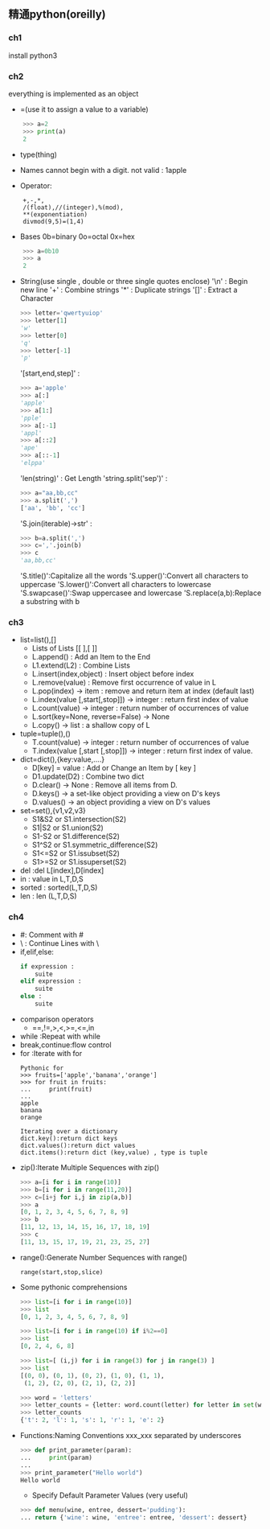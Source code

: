 ## 精通python(oreilly)

### ch1
install python3

### ch2
everything is implemented as an object
- =(use it to assign a value to a variable)
```python
    >>> a=2
    >>> print(a)
    2
```
- type(thing)

- Names cannot begin with a digit. 
    not valid : 1apple
    
- Operator:
```
    +,-,*,
    /(float),//(integer),%(mod),
    **(exponentiation)
    divmod(9,5)=(1,4)
```
- Bases
    0b=binary
    0o=octal
    0x=hex
```python
    >>> a=0b10
    >>> a
    2
```
- String(use single , double or three single quotes enclose)
    '\n' : Begin new line
    '+' : Combine strings
    '*' : Duplicate strings
    '[]' : Extract a Character
    ```python
    >>> letter='qwertyuiop'
    >>> letter[1]
    'w'
    >>> letter[0]
    'q'
    >>> letter[-1]
    'p'
    ```
    '[start,end,step]' :
    ```python
    >>> a='apple'
    >>> a[:]
    'apple'
    >>> a[1:]
    'pple'
    >>> a[:-1]
    'appl'
    >>> a[::2]
    'ape'
    >>> a[::-1]
    'elppa'
    ```
    'len(string)' :  Get Length
    'string.split('sep')' : 
    ```python
    >>> a="aa,bb,cc"
    >>> a.split(',')
    ['aa', 'bb', 'cc']
    ```
    'S.join(iterable)->str' :
    ```python
    >>> b=a.split(',')
    >>> c=','.join(b)
    >>> c
    'aa,bb,cc'
    ```
    'S.title()':Capitalize all the words
    'S.upper()':Convert all characters to uppercase
    'S.lower()':Convert all characters to lowercase
    'S.swapcase()':Swap uppercasee and lowercase
    'S.replace(a,b):Replace a substring with b
    
### ch3
- list=list(),[]
    - Lists of Lists [[ ],[ ]]
    - L.append() : Add an Item to the End
    - L1.extend(L2) : Combine Lists
    - L.insert(index,object) : Insert object before index
    - L.remove(value) : Remove first occurrence of value in L
    - L.pop(index) -> item : remove and return item at index (default last)
    - L.index(value [,start[,stop]]) -> integer : return first index of value
    - L.count(value) -> integer : return number of occurrences of value
    - L.sort(key=None, reverse=False) -> None
    - L.copy() -> list : a shallow copy of L
- tuple=tuple(),()
    - T.count(value) -> integer : return number of occurrences of value
    - T.index(value [,start [,stop]]) -> integer : return first index of value.
- dict=dict(),{key:value,....}
    - D[key] = value : Add or Change an Item by [ key ]
    - D1.update(D2) : Combine two dict
    - D.clear() -> None : Remove all items from D.
    - D.keys() -> a set-like object providing a view on D's keys
    - D.values() -> an object providing a view on D's values
- set=set(),{v1,v2,v3}
    - S1&S2 or S1.intersection(S2) 
    - S1|S2 or S1.union(S2)
    - S1-S2 or S1.difference(S2)
    - S1^S2 or S1.symmetric_difference(S2)
    - S1<=S2 or S1.issubset(S2)
    - S1>=S2 or S1.issuperset(S2)
- del :del L[index],D[index]
- in : value in L,T,D,S
- sorted : sorted(L,T,D,S)
- len : len (L,T,D,S)

### ch4

- #: Comment with #
- \ : Continue Lines with \
- if,elif,else:
    ```python
    if expression :
        suite
    elif expression :
        suite
    else :
        suite
    ```
- comparison operators 
    - ==,!=,>,<,>=,<=,in
- while :Repeat with while
- break,continue:flow control
- for :Iterate with for
    ```
    Pythonic for
    >>> fruits=['apple','banana','orange']
    >>> for fruit in fruits:
    ...     print(fruit)
    ... 
    apple
    banana
    orange
    ```
    ```
    Iterating over a dictionary
    dict.key():return dict keys
    dict.values():return dict values
    dict.items():return dict (key,value) , type is tuple
    ```
- zip():Iterate Multiple Sequences with zip()
    ```python
    >>> a=[i for i in range(10)]
    >>> b=[i for i in range(11,20)]
    >>> c=[i+j for i,j in zip(a,b)]
    >>> a
    [0, 1, 2, 3, 4, 5, 6, 7, 8, 9]
    >>> b
    [11, 12, 13, 14, 15, 16, 17, 18, 19]
    >>> c
    [11, 13, 15, 17, 19, 21, 23, 25, 27]    
    ```
- range():Generate Number Sequences with range()
    ```
    range(start,stop,slice)
    ```
- Some pythonic comprehensions
    ```python
    >>> list=[i for i in range(10)]
    >>> list
    [0, 1, 2, 3, 4, 5, 6, 7, 8, 9]    
    ```
    ```python
    >>> list=[i for i in range(10) if i%2==0]
    >>> list
    [0, 2, 4, 6, 8]
    ```
    ```python
    >>> list=[ (i,j) for i in range(3) for j in range(3) ]
    >>> list
    [(0, 0), (0, 1), (0, 2), (1, 0), (1, 1), 
     (1, 2), (2, 0), (2, 1), (2, 2)]
    ```
    ```python
    >>> word = 'letters'
    >>> letter_counts = {letter: word.count(letter) for letter in set(word)}
    >>> letter_counts
    {'t': 2, 'l': 1, 's': 1, 'r': 1, 'e': 2}
    ```
- Functions:Naming Conventions xxx_xxx separated by underscores
    ```python
    >>> def print_parameter(param):
    ...     print(param)
    ... 
    >>> print_parameter("Hello world")
    Hello world
    ```
    - Specify Default Parameter Values (very useful)
    ```python
    >>> def menu(wine, entree, dessert='pudding'):
    ... return {'wine': wine, 'entree': entree, 'dessert': dessert}
    ```
    
  